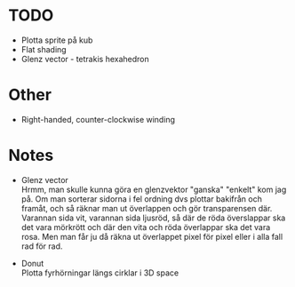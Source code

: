 # TODO
- Plotta sprite på kub
- Flat shading
- Glenz vector - tetrakis hexahedron

# Other
- Right-handed, counter-clockwise winding

# Notes
- Glenz vector  
Hrmm, man skulle kunna göra en glenzvektor "ganska" "enkelt" kom jag på. Om man sorterar sidorna i fel ordning dvs plottar bakifrån och framåt, och så räknar man ut överlappen och gör transparensen där. Varannan sida vit, varannan sida ljusröd, så där de röda överslappar ska det vara mörkrött och där den vita och röda överlappar ska det vara rosa. Men man får ju då räkna ut överlappet pixel för pixel eller i alla fall rad för rad.

- Donut  
Plotta fyrhörningar längs cirklar i 3D space
